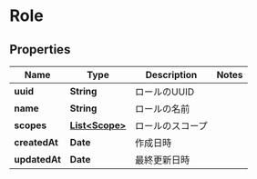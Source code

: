 

# Role


## Properties

| Name | Type | Description | Notes |
|------------ | ------------- | ------------- | -------------|
|**uuid** | **String** | ロールのUUID |  |
|**name** | **String** | ロールの名前 |  |
|**scopes** | [**List&lt;Scope&gt;**](Scope.md) | ロールのスコープ |  |
|**createdAt** | **Date** | 作成日時 |  |
|**updatedAt** | **Date** | 最終更新日時 |  |




